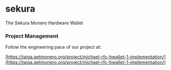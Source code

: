# sekura
The Sekura Monero Hardware Wallet

### Project Management
Follow the engineering pace of our project at:

[https://taiga.getmonero.org/project/michael-rfc-hwallet-1-implementation/](https://taiga.getmonero.org/project/michael-rfc-hwallet-1-implementation/)
